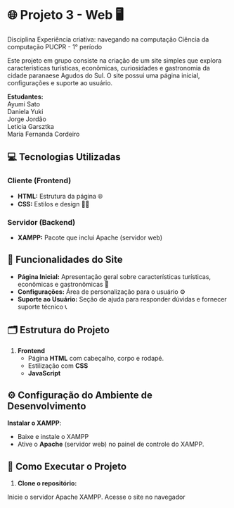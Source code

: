 # 🌐 **Projeto 3 - Web** 🖥️
Disciplina Experiência criativa: navegando na computação 
Ciência da computação PUCPR - 1° período

Este projeto em grupo consiste na criação de um site simples que explora características turísticas, econômicas, curiosidades e gastronomia da cidade paranaese Agudos do Sul. O site possui uma página inicial, configurações e suporte ao usuário.

**Estudantes:**  
Ayumi Sato  
Daniela Yuki  
Jorge Jordão  
Leticia Garsztka  
Maria Fernanda Cordeiro


## 💻 **Tecnologias Utilizadas**

### **Cliente (Frontend)**

- **HTML:** Estrutura da página 🌐
- **CSS:** Estilos e design 📐🎨

### **Servidor (Backend)**

- **XAMPP:** Pacote que inclui Apache (servidor web) 

## 🚀 **Funcionalidades do Site**

- **Página Inicial:** Apresentação geral sobre características turísticas, econômicas e gastronômicas 📜
- **Configurações:** Área de personalização para o usuário ⚙️
- **Suporte ao Usuário:** Seção de ajuda para responder dúvidas e fornecer suporte técnico 📞

## 🗂️ **Estrutura do Projeto**

1. **Frontend**
   - Página **HTML** com cabeçalho, corpo e rodapé.
   - Estilização com **CSS** 
   - **JavaScript** 


## ⚙️ **Configuração do Ambiente de Desenvolvimento**

**Instalar o XAMPP**:
   - Baixe e instale o XAMPP
   - Ative o **Apache** (servidor web) no painel de controle do XAMPP.


## 🔧 **Como Executar o Projeto**

1. **Clone o repositório:**

Inicie o servidor Apache XAMPP.
Acesse o site no navegador
